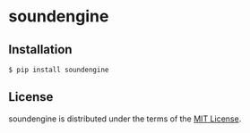 # soundengine

## Installation

    $ pip install soundengine

## License

soundengine is distributed under the terms of the
[MIT License](https://choosealicense.com/licenses/mit).
